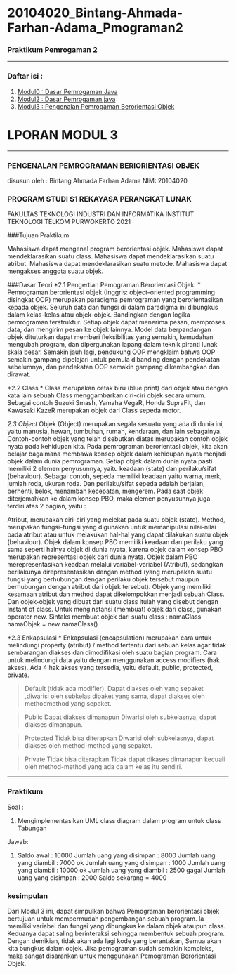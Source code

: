 # 20104020_Bintang-Ahmada-Farhan-Adama_Pmograman2
### Praktikum Pemrogaman 2

<hr>

### Daftar isi :
1. [Modul0 : Dasar Pemrogaman Java]()
2. [Modul2 : Dasar Pemrogaman java]()
3. [Modul3 : Pengenalan Pemrogaman Berorientasi Objek]()


# LPORAN MODUL 3

<hr>

### PENGENALAN PEMROGRAMAN BERIORIENTASI OBJEK
disusun oleh :
Bintang Ahmada Farhan Adama
NIM:
20104020

### PROGRAM STUDI S1 REKAYASA PERANGKAT LUNAK
FAKULTAS TEKNOLOGI INDUSTRI DAN INFORMATIKA
INSTITUT TEKNOLOGI TELKOM PURWOKERTO 2021

###Tujuan Praktikum

Mahasiswa dapat mengenal program berorientasi objek.
Mahasiswa dapat mendeklarasikan suatu class.
Mahasiswa dapat mendeklarasikan suatu atribut.
Mahasiswa dapat mendeklarasikan suatu metode.
Mahasiswa dapat mengakses anggota suatu objek.

###Dasar Teori
*2.1 Pengertian Pemograman Berorientasi Objek. *
Pemrograman berorientasi objek (Inggris: object-oriented programming disingkat OOP) merupakan paradigma pemrograman yang berorientasikan kepada objek. Seluruh data dan fungsi di dalam paradigma ini dibungkus dalam kelas-kelas atau objek-objek. Bandingkan dengan logika pemrograman terstruktur. Setiap objek dapat menerima pesan, memproses data, dan mengirim pesan ke objek lainnya.
Model data berpandangan objek dituturkan dapat memberi fleksibilitas yang semakin, kemudahan mengubah program, dan dipergunakan lapang dalam teknik piranti lunak skala besar. Semakin jauh lagi, pendukung OOP mengklaim bahwa OOP semakin gampang dipelajari untuk pemula dibanding dengan pendekatan sebelumnya, dan pendekatan OOP semakin gampang dikembangkan dan dirawat.

*2.2 Class *
Class merupakan cetak biru (blue print) dari objek atau dengan kata lain sebuah Class menggambarkan ciri-ciri objek secara umum. Sebagai contoh Suzuki Smash, Yamaha VegaR, Honda SupraFit, dan Kawasaki KazeR merupakan objek dari Class sepeda motor. 

*2.3 Object*
Objek (Object) merupakan segala sesuatu yang ada di dunia ini, yaitu manusia, hewan, tumbuhan, rumah, kendaraan, dan lain sebagainya. Contoh-contoh objek yang telah disebutkan diatas merupakan contoh objek nyata pada kehidupan kita. Pada pemrograman berorientasi objek, kita akan belajar bagaimana membawa konsep objek dalam kehidupan nyata menjadi objek dalam dunia pemrograman. Setiap objek dalam dunia nyata pasti memiliki 2 elemen penyusunnya, yaitu keadaan (state) dan perilaku/sifat (behaviour). Sebagai contoh, sepeda memiliki keadaan yaitu warna, merk, jumlah roda, ukuran roda. Dan perilaku/sifat sepeda adalah berjalan, berhenti, belok, menambah kecepatan, mengerem.
Pada saat objek diterjemahkan ke dalam konsep PBO, maka elemen penyusunnya juga terdiri
atas 2 bagian, yaitu :

Atribut, merupakan ciri-ciri yang melekat pada suatu objek (state).
Method, merupakan fungsi-fungsi yang digunakan untuk memanipulasi nilai-nilai pada atribut atau untuk melakukan hal-hal yang dapat dilakukan suatu objek (behaviour).
Objek dalam konsep PBO memiliki keadaan dan perilaku yang sama seperti halnya objek di dunia nyata, karena objek dalam konsep PBO merupakan representasi objek dari dunia nyata. Objek dalam PBO merepresentasikan keadaan melalui variabel-variabel (Atribut), sedangkan perilakunya direpresentasikan dengan method (yang merupakan suatu fungsi yang berhubungan dengan perilaku objek tersebut maupun berhubungan dengan atribut dari objek tersebut). Objek yang memiliki kesamaan atribut dan method dapat dikelompokkan menjadi sebuah Class. Dan objek-objek yang dibuat dari suatu class itulah yang disebut dengan Instant of class. Untuk menginstansi (membuat) objek dari class, gunakan operator new.
Sintaks membuat objek dari suatu class : namaClass namaObjek = new namaClass()

*2.3 Enkapsulasi *
Enkapsulasi (encapsulation) merupakan cara untuk melindungi property (atribut) / method tertentu dari sebuah kelas agar tidak sembarangan diakses dan dimodifikasi oleh suatu bagian program. Cara untuk melindungi data yaitu dengan menggunakan access modifiers (hak akses). Ada 4 hak akses yang tersedia, yaitu default, public, protected, private.

> Default (tidak ada modifier).
Dapat diakses oleh yang sepaket ,diwarisi oleh subkelas dipaket yang sama, dapat diakses oleh methodmethod yang sepaket.

> Public
Dapat diakses dimanapun Diwarisi oleh subkelasnya, dapat diakses dimanapun.

> Protected
Tidak bisa diterapkan Diwarisi oleh subkelasnya, dapat diakses oleh method-method yang sepaket.

> Private
Tidak bisa diterapkan Tidak dapat dikases dimanapun kecuali oleh method-method yang ada dalam kelas itu sendiri.

<hr>

### Praktikum

Soal :

1. Mengimplementasikan UML class diagram dalam program untuk 
class Tabungan

Jawab:

1. Saldo awal : 10000
Jumlah uang yang disimpan : 8000
Jumlah uang yang diambil : 7000 ok
Jumlah uang yang disimpan : 1000
Jumlah uang yang diambil : 10000 ok
Jumlah uang yang diambil : 2500 gagal
Jumlah uang yang disimpan : 2000
Saldo sekarang = 4000


### kesimpulan

Dari Modul 3 ini, dapat  simpulkan bahwa Pemograman berorientasi objek bertujuan untuk mempermudah pengembangan sebuah program. Ia memiliki variabel dan fungsi yang dibungkus ke dalam objek ataupun class. Keduanya dapat saling berinteraksi sehingga membentuk sebuah program. Dengan demikian, tidak akan ada lagi kode yang berantakan, Semua akan kita bungkus dalam objek. Jika pemograman sudah semakin kompleks, maka sangat disarankan untuk menggunakan Pemograman Berorientasi Objek.

